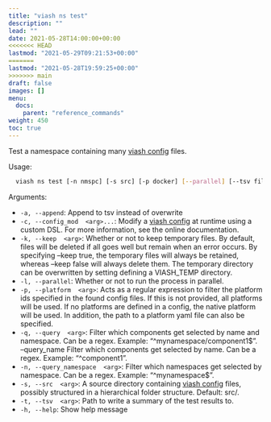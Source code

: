 ```yaml
---
title: "viash ns test"
description: ""
lead: ""
date: 2021-05-28T14:00:00+00:00
<<<<<<< HEAD
lastmod: "2021-05-29T09:21:53+00:00"
=======
lastmod: "2021-05-28T19:59:25+00:00"
>>>>>>> main
draft: false
images: []
menu:
  docs:
    parent: "reference_commands"
weight: 450
toc: true
---
```




Test a namespace containing many [viash
config](/docs/reference_config/config) files.

Usage:

``` bash
  viash ns test [-n nmspc] [-s src] [-p docker] [--parallel] [--tsv file.tsv] [--append]
```

Arguments:

-   `-a, --append`: Append to tsv instead of overwrite
-   `-c, --config_mod  <arg>...`: Modify a [viash
    config](/docs/reference_config/config) at runtime using a custom
    DSL. For more information, see the online documentation.
-   `-k, --keep  <arg>`: Whether or not to keep temporary files. By
    default, files will be deleted if all goes well but remain when an
    error occurs. By specifying –keep true, the temporary files will
    always be retained, whereas –keep false will always delete them. The
    temporary directory can be overwritten by setting defining a
    VIASH\_TEMP directory.
-   `-l, --parallel`: Whether or not to run the process in parallel.
-   `-p, --platform  <arg>`: Acts as a regular expression to filter the
    platform ids specified in the found config files. If this is not
    provided, all platforms will be used. If no platforms are defined in
    a config, the native platform will be used. In addition, the path to
    a platform yaml file can also be specified.
-   `-q, --query  <arg>`: Filter which components get selected by name
    and namespace. Can be a regex. Example: “^mynamespace/component1$”.
    –query\_name <arg> Filter which components get selected by name. Can
    be a regex. Example: “^component1”.
-   `-n, --query_namespace  <arg>`: Filter which namespaces get selected
    by namespace. Can be a regex. Example: “^mynamespace$”.
-   `-s, --src  <arg>`: A source directory containing [viash
    config](/docs/reference_config/config) files, possibly structured in
    a hierarchical folder structure. Default: src/.
-   `-t, --tsv  <arg>`: Path to write a summary of the test results to.
-   `-h, --help`: Show help message
